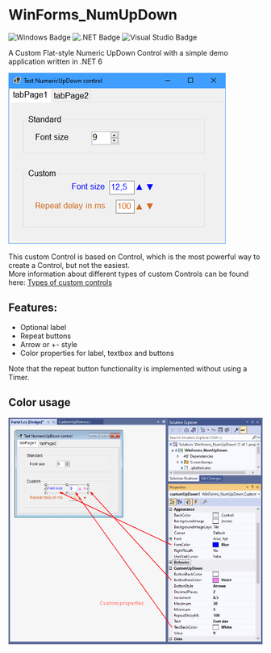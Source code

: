 # WinForms_NumUpDown
![Windows Badge](https://img.shields.io/badge/Windows-0078D6?logo=windows&logoColor=fff&style=flat-square)
![.NET Badge](https://img.shields.io/badge/.NET-512BD4?logo=dotnet&logoColor=fff&style=flat-square)
![Visual Studio Badge](https://img.shields.io/badge/Visual%20Studio-5C2D91?logo=visualstudio&logoColor=fff&style=flat-square)  

A Custom Flat-style Numeric UpDown Control with a simple demo application written in .NET 6   
   
   
<img src="Screendumps/Form1.png" alt="main window">

This custom Control is based on Control, which is the most powerful way to create a Control, but not the easiest.  
More information about different types of custom Controls can be found here: [Types of custom controls](https://learn.microsoft.com/en-us/dotnet/desktop/winforms/controls/custom?view=netdesktop-6.0)

## Features:

- Optional label
- Repeat buttons
- Arrow or +- style
- Color properties for label, textbox and buttons

Note that the repeat button functionality is implemented without using a Timer.

## Color usage

<img src="Screendumps/CustomUpDown_designer.png" alt="main window">

